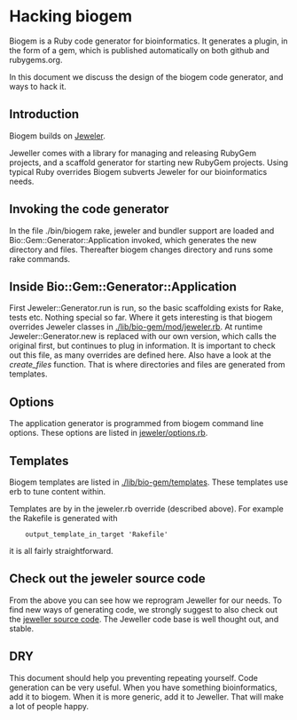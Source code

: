 # Hacking biogem

Biogem is a Ruby code generator for bioinformatics. It generates a plugin, in the
form of a gem, which is published automatically on both github and rubygems.org.

In this document we discuss the design of the biogem code generator, and ways to
hack it.

## Introduction

Biogem builds on [Jeweler](https://github.com/technicalpickles/jeweler).

Jeweller comes with a library for managing and releasing RubyGem projects, and
a scaffold generator for starting new RubyGem projects. Using typical Ruby
overrides Biogem subverts Jeweler for our bioinformatics needs.

## Invoking the code generator

In the file ./bin/biogem rake, jeweler and bundler support are loaded and
Bio::Gem::Generator::Application invoked, which generates the new directory and
files. Thereafter biogem changes directory and runs some rake commands.

## Inside Bio::Gem::Generator::Application

First Jeweler::Generator.run is run, so the basic scaffolding exists for Rake,
tests etc. Nothing special so far. Where it gets interesting is that biogem
overrides Jeweler classes in [./lib/bio-gem/mod/jeweler.rb](https://github.com/helios/bioruby-gem/blob/master/lib/bio-gem/mod/jeweler.rb). At runtime
Jeweler::Generator.new is replaced with our own version, which calls the
original first, but continues to plug in information. It is important to 
check out this file, as many overrides are defined here. Also have a look at
the *create_files* function. That is where directories and files are generated from 
templates.

## Options

The application generator is programmed from biogem command line options. These
options are listed in [jeweler/options.rb](https://github.com/helios/bioruby-gem/blob/master/lib/bio-gem/mod/jeweler/options.rb).

## Templates

Biogem templates are listed in [./lib/bio-gem/templates](https://github.com/helios/bioruby-gem/tree/master/lib/bio-gem/templates). These templates use erb to tune content within.

Templates are by in the jeweler.rb override (described above). For example the Rakefile is 
generated with

        output_template_in_target 'Rakefile'

it is all fairly straightforward. 

## Check out the jeweler source code

From the above you can see how we reprogram Jeweller for our needs. To find new ways
of generating code, we strongly suggest to also check out the [jeweller source code](https://github.com/technicalpickles/jeweler/tree/master/lib). The Jeweller code base is well thought out, and stable.

## DRY

This document should help you preventing repeating yourself. Code generation can be very useful. When
you have something bioinformatics, add it to biogem. When it is more generic, add it to Jeweller. That 
will make a lot of people happy.





